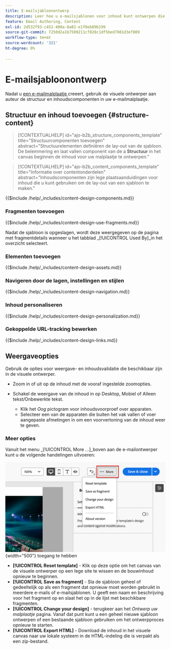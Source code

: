 ```yaml
---
title: E-mailsjabloonontwerp
description: Leer hoe u e-mailsjablonen voor inhoud kunt ontwerpen die u kunt gebruiken voor e-mails over een account, zodat u uw ontwerpen eenvoudig en efficiënt kunt hergebruiken.
feature: Email Authoring, Content
exl-id: 2d532f93-c452-400a-8a82-e1f0eb89b199
source-git-commit: 7250d2a1b7509211cf828c1df5bed7981d3ef809
workflow-type: tm+mt
source-wordcount: '321'
ht-degree: 0%

---
```


# E-mailsjabloonontwerp

Nadat u [ een e-mailmalplaatje ](./email-templates.md#create-an-email-template) creeert, gebruik de visuele ontwerper aan auteur de structuur en inhoudscomponenten in uw e-mailmalplaatje.

## Structuur en inhoud toevoegen {#structure-content}

>[!CONTEXTUALHELP]
>id="ajo-b2b_structure_components_template"
>title="Structuurcomponenten toevoegen"
>abstract="Structuurelementen definiëren de lay-out van de sjabloon. De belemmering en laat vallen component van de a **Structuur** in het canvas beginnen de inhoud voor uw malplaatje te ontwerpen."

>[!CONTEXTUALHELP]
>id="ajo-b2b_content_components_template"
>title="Informatie over contentonderdelen"
>abstract="Inhoudscomponenten zijn lege plaatsaanduidingen voor inhoud die u kunt gebruiken om de lay-out van een sjabloon te maken."

{{$include /help/_includes/content-design-components.md}}

### Fragmenten toevoegen

{{$include /help/_includes/content-design-use-fragments.md}}

Nadat de sjabloon is opgeslagen, wordt deze weergegeven op de pagina met fragmentdetails wanneer u het tabblad _[!UICONTROL Used By]_in het overzicht selecteert.

### Elementen toevoegen

{{$include /help/_includes/content-design-assets.md}}

### Navigeren door de lagen, instellingen en stijlen

{{$include /help/_includes/content-design-navigation.md}}

### Inhoud personaliseren

{{$include /help/_includes/content-design-personalization.md}}

### Gekoppelde URL-tracking bewerken

{{$include /help/_includes/content-design-links.md}}

## Weergaveopties

Gebruik de opties voor weergave- en inhoudsvalidatie die beschikbaar zijn in de visuele ontwerper.

* Zoom in of uit op de inhoud met de vooraf ingestelde zoomopties.

* Schakel de weergave van de inhoud in op Desktop, Mobiel of Alleen tekst/Onbewerkte tekst.
   * Klik het _Oog_ pictogram voor inhoudsvoorproef over apparaten.
   * Selecteer een van de apparaten die buiten het vak vallen of voer aangepaste afmetingen in om een voorvertoning van de inhoud weer te geven.

### Meer opties

Vanuit het menu _[!UICONTROL More ...]_boven aan de e-mailontwerper kunt u de volgende handelingen uitvoeren:

![ klik Meer om tot malplaatjeacties ](./assets/visual-designer-more-menu.png){width="500"} toegang te hebben

* **[!UICONTROL Reset template]** - Klik op deze optie om het canvas van de visuele ontwerper op een lege site te wissen en de bouwinhoud opnieuw te beginnen.
* **[!UICONTROL Save as fragment]** - Sla de sjabloon geheel of gedeeltelijk op als een fragment dat opnieuw moet worden gebruikt in meerdere e-mails of e-mailsjablonen. U geeft een naam en beschrijving voor het fragment op en slaat het op in de lijst met beschikbare fragmenten.
* **[!UICONTROL Change your design]** - terugkeer aan het _Ontwerp uw malplaatje_ pagina. Vanaf dat punt kunt u een geheel nieuwe sjabloon ontwerpen of een bestaande sjabloon gebruiken om het ontwerpproces opnieuw te starten.
* **[!UICONTROL Export HTML]** - Download de inhoud in het visuele canvas naar uw lokale systeem in de HTML-indeling die is verpakt als een zip-bestand.
